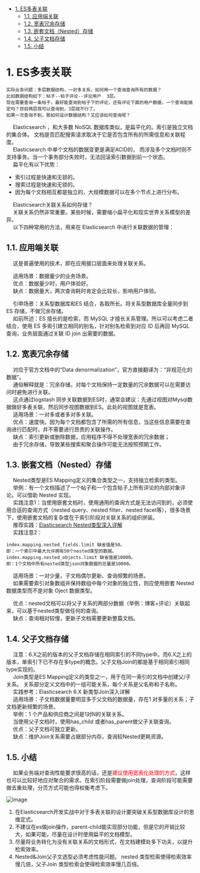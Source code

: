 

<!-- TOC -->

- [1. ES多表关联](#1-es多表关联)
    - [1.1. 应用端关联](#11-应用端关联)
    - [1.2. 宽表冗余存储](#12-宽表冗余存储)
    - [1.3. 嵌套文档（Nested）存储](#13-嵌套文档nested存储)
    - [1.4. 父子文档存储](#14-父子文档存储)
    - [1.5. 小结](#15-小结)

<!-- /TOC -->


# 1. ES多表关联  
<!-- 
ElasticSearch 如何像 MySQL 一样做多表联合查询？ 
https://mp.weixin.qq.com/s/SDRI7GmZmmO7bLvhCgUDCg
多表关联设计
https://mp.weixin.qq.com/s?__biz=MzI2NDY1MTA3OQ==&mid=2247484382&idx=1&sn=da073a257575867b8d979dac850c3f8e&chksm=eaa82bf6dddfa2e0bf920f0a3a63cb635277be2ae286a2a6d3fff905ad913ebf1f43051609e8&scene=21#wechat_redirect


&emsp; 主要原因：常规基于关系型数据库开发，多多少少都会遇到关联查询。而关系型数据库设计的思维很容易带到ES的设计中。  
&emsp; **多表关联如何实现？**    
&emsp; **方案一：多表关联视图，视图同步ES**  
&emsp; MySQL宽表导入ES，使用ES查询+检索。适用场景：基础业务都在MySQL，存在几十张甚至几百张表，准备同步到ES，使用ES做全文检索。  
&emsp; 将数据整合成一个宽表后写到ES，宽表的实现可以借助关系型数据库的视图实现。  
&emsp; 宽表处理在处理一对多、多对多关系时，会有字段冗余问题，如果借助：logstash_input_jdbc，关系型数据库如MySQL中的每一个字段都会自动帮你转成ES中对应索引下的对应document下的某个相同字段下的数据。  

* 步骤 1：提前关联好数据，将关联的表建立好视图，一个索引对应你的一个视图，并确认视图中数据的正确性。
* 步骤 2：ES 中针对每个视图定义好索引名称及 Mapping。
* 步骤 3：以视图为单位通过 logstash_input_jdbc 同步到 ES 中。

&emsp; **方案二：1 对 1 同步 ES**  
&emsp; MySQL+ES结合，各取所长。适用场景：关系型数据库全量同步到ES存储，没有做冗余视图关联。  
&emsp; ES擅长的是检索，而MySQL才擅长关系管理。所以可以考虑二者结合，使用ES多索引建立相同的别名，针对别名检索到对应ID后再回MySQL通过关联ID join出需要的数据。  

&emsp; **方案三：使用 Nested 做好关联**  
&emsp; 适用场景：1 对少量的场景。举例：有一个文档描述了一个帖子和一个包含帖子上所有评论的内部对象评论。可以借助 Nested 实现。  
&emsp; Nested 类型选型——如果需要索引对象数组并保持数组中每个对象的独立性，则应使用嵌套 Nested 数据类型而不是对象 Oject 数据类型。  
&emsp; 当使用嵌套文档时，使用通用的查询方式是无法访问到的，必须使用合适的查询方式(nested query、nested filter、nested facet等)，很多场景下，使用嵌套文档的复杂度在于索引阶段对关联关系的组织拼装。  

&emsp; **方案四：使用 ES6.X+ 父子关系 Join 做关联**   
&emsp; 适用场景：1 对多量的场景。举例：1个产品和供应商之间是1对N的关联关系。  
&emsp; Join 类型：join数据类型是一个特殊字段，用于在同一索引的文档中创建父/子关系。关系部分定义文档中的一组可能关系，每个关系是父名称和子名称。  
&emsp; 当使用父子文档时，使用has_child 或者has_parent做父子关联查询。  

&emsp; **方案三、方案四选型对比：**  
![image](https://gitee.com/wt1814/pic-host/raw/master/images/ES/es-70.png)  
&emsp; 注意：方案三&方案四选型必须考虑性能问题。文档应该尽量通过合理的建模来提升检索效率。  
&emsp; Join类型应该尽量避免使用。nested 类型检索使得检索效率慢几倍，父子Join类型检索会使得检索效率慢几百倍。  
&emsp; 尽量将业务转化为没有关联关系的文档形式，在文档建模处多下功夫，以提升检索效率。  

&emsp; [干货 | 论Elasticsearch数据建模的重要性](https://mp.weixin.qq.com/s?__biz=MzI2NDY1MTA3OQ==&mid=2247484159&idx=1&sn=731562a8bb89c9c81b4fd6a8e92e1a99&chksm=eaa82ad7dddfa3c11e5b63a41b0e8bc10d12f1b8439398e490086ddc6b4107b7864dbb9f891a&scene=21#wechat_redirect)  
&emsp; [干货 | Elasticsearch多表关联设计指南](https://mp.weixin.qq.com/s?__biz=MzI2NDY1MTA3OQ==&mid=2247484382&idx=1&sn=da073a257575867b8d979dac850c3f8e&chksm=eaa82bf6dddfa2e0bf920f0a3a63cb635277be2ae286a2a6d3fff905ad913ebf1f43051609e8&scene=21#wechat_redirect)  

&emsp; 小结  
![image](https://gitee.com/wt1814/pic-host/raw/master/images/ES/es-71.png)  


-->

    实际业务问题：多层数据结构，一对多关系，如何用一个查询查询所有的数据？  
    比如数据结构如下：帖子--帖子评论--评论用户  3层。  
    现在需要查询一条帖子，最好能查询到帖子下的评论，还有评论下面的用户数据，一个查询能搞定吗？目前两层我可以查询到，3层就不行了。  
    如果一次查询不到，那如何设计数据结构？又应该如何查询呢？  

&emsp; Elasticsearch ，和大多数 NoSQL 数据库类似，是扁平化的。索引是独立文档的集合体。 文档是否匹配搜索请求取决于它是否包含所有的所需信息和关联程度。  
&emsp; Elasticsearch 中单个文档的数据变更是满足ACID的， 而涉及多个文档时则不支持事务。当一个事务部分失败时，无法回滚索引数据到前一个状态。  
&emsp; 扁平化有以下优势：  

* 索引过程是快速和无锁的。
* 搜索过程是快速和无锁的。
* 因为每个文档相互都是独立的，大规模数据可以在多个节点上进行分布。  

&emsp; Elasticsearch关联关系如何存储？  
&emsp; 关联关系仍然非常重要。某些时候，需要缩小扁平化和现实世界关系模型的差异。  
&emsp; 以下四种常用的方法，用来在 Elasticsearch 中进行关联数据的管理：  

## 1.1. 应用端关联  
<!-- 
&emsp; **（1）Application-side joins（服务端Join或客户端Join）**  
&emsp; 这种方式，索引之间完全独立（利于对数据进行标准化处理，如便于上述两种增量同步的实现），由应用端的多次查询来实现近似关联关系查询。  
&emsp; 这种方法<font color = "red">适用于第一个实体只有少量的文档记录的情况</font>（使用ES的terms查询具有上限，默认1024，具体可在elasticsearch.yml中修改），并且最好它们很少改变。这将允许应用程序对结果进行缓存，并避免经常运行第一次查询。 
-->
&emsp; 这是普遍使用的技术，即在应用接口层面来处理关联关系。  

&emsp; 适用场景：数据量少的业务场景。  
&emsp; 优点：数据量少时，用户体验好。  
&emsp; 缺点：数据量大，两次查询耗时肯定会比较长，影响用户体验。  

&emsp; 引申场景：关系型数据库和ES 结合，各取所长。将关系型数据库全量同步到 ES 存储，不做冗余存储。  
&emsp; 如前所述：ES 擅长的是检索，而 MySQL 才擅长关系管理。所以可以考虑二者结合，使用 ES 多索引建立相同的别名，针对别名检索到对应 ID 后再回 MySQL 查询，业务层面通过关联 ID join 出需要的数据。  

## 1.2. 宽表冗余存储 
<!-- 
&emsp; **（2）Data denormalization（数据的非规范化）**  
&emsp; 这种方式，通俗点就是通过<font color = "red">字段冗余</font>，以一张大宽表来实现粗粒度的index，这样可以充分发挥扁平化的优势。但是这是以牺牲索引性能及灵活度为代价的。  
&emsp; 使用的前提：冗余的字段应该是很少改变的；比较适合与一对少量关系的处理。当业务数据库并非采用非规范化设计时，这时要将数据同步到作为二级索引库的ES中，就很难使用上述增量同步方案，必须进行定制化开发，基于特定业务进行应用开发来处理join关联和实体拼接。  
&emsp; ps：宽表处理在处理一对多、多对多关系时，会有字段冗余问题，<font color = "red">适合“一对少量”且这个“一”更新不频繁的应用场景。</font>  
宽表化处理，在查询阶段如果只需要“一”这部分时，需要进行结果去重处理（可以使用ES5.x的字段折叠特性，但无法准确获取分页总数，产品设计上需采用上拉加载分页方式）  
-->
&emsp; 对应于官方文档中的“Data denormalization”，官方直接翻译为：“非规范化的数据”。  
&emsp; 通俗解释就是：冗余存储，对每个文档保持一定数量的冗余数据可以在需要访问时避免进行关联。  
&emsp; 这点通过logstash 同步关联数据到ES时，通常会建议：先通过视图对Mysql数据做好多表关联，然后同步视图数据到ES。此处的视图就是宽表。  
&emsp; 适用场景：一对多或者多对多关联。  
&emsp; 优点：速度快。因为每个文档都包含了所需的所有信息，当这些信息需要在查询进行匹配时，并不需要进行昂贵的关联操作。  
&emsp; 缺点：索引更新或删除数据，应用程序不得不处理宽表的冗余数据；  
&emsp; 由于冗余存储，导致某些搜索和聚合操作可能无法按照预期工作。  

## 1.3. 嵌套文档（Nested）存储  
<!--
&emsp; **（3）Nested objects（嵌套文档）**    
&emsp; 索引性能和查询性能二者不可兼得，必须进行取舍。嵌套文档将实体关系嵌套组合在单文档内部（类似与json的一对多层级结构），这种方式牺牲索引性能（文档内任一属性变化都需要重新索引该文档）来换取查询性能，可以同时返回关系实体，<font color = "red">比较适合于一对少量的关系处理。</font>   
&emsp; ps: 当使用嵌套文档时，使用通用的查询方式是无法访问到的，必须使用合适的查询方式（nested query、nested filter、nested facet等），很多场景下，使用嵌套文档的复杂度在于索引阶段对关联关系的组织拼装。  
 -->
&emsp; Nested类型是ES Mapping定义的集合类型之一，支持独立检索的类型。  
&emsp; 举例：有一个文档描述了一个帖子和一个包含帖子上所有评论的内部对象评论。可以借助 Nested 实现。  
&emsp; 实践注意1：当使用嵌套文档时，使用通用的查询方式是无法访问到的，必须使用合适的查询方式（nested query、nested filter、nested facet等），很多场景下，使用嵌套文档的复杂度在于索引阶段对关联关系的组织拼装。  
&emsp; 推荐实践：[Elasticsearch Nested类型深入详解](https://mp.weixin.qq.com/s?__biz=MzI2NDY1MTA3OQ==&mid=2247484228&idx=1&sn=a75546e29f5eb9be0d7d6c834bd91b83&chksm=eaa82b6cdddfa27a7f5fb5d35394acaba2b0d088f1bde9d0310075573bc38d576f861f26854f&scene=21#wechat_redirect)  
&emsp; 实践注意2：  

```text
index.mapping.nested_fields.limit 缺省值是50。
即：一个索引中最大允许拥有50个nested类型的数据。
index.mapping.nested_objects.limit 缺省值是10000。
即：1个文档中所有nested类型json对象数据的总量是10000。
```
&emsp; 适用场景：一对少量，子文档偶尔更新、查询频繁的场景。  
&emsp; 如果需要索引对象数组并保持数组中每个对象的独立性，则应使用嵌套 Nested 数据类型而不是对象 Oject 数据类型。  

&emsp; 优点：nested文档可以将父子关系的两部分数据（举例：博客+评论）关联起来，可以基于nested类型做任何的查询。  
&emsp; 缺点：查询相对较慢，更新子文档需要更新整篇文档。  

## 1.4. 父子文档存储  
<!-- 
&emsp; **（4）Parent/child relationships（父子文档）**  
&emsp; 父子文档牺牲了一定的查询性能来换取索引性能，<font color = "red">适用于一对多的关系处理</font>。其通过两种type的文档来表示父子实体，父子文档的索引是独立的。父-子文档ID映射存储在 Doc Values 中。当映射完全在内存中时， Doc Values 提供对映射的快速处理能力，另一方面当映射非常大时，可以通过溢出到磁盘提供足够的扩展能力。  
&emsp; 在查询parent-child替代方案时，发现了一种filter-terms的语法，要求某一字段里有关联实体的ID列表。基本的原理是在terms的时候，对于多项取值，如果在另外的index或者type里已知主键id的情况下，某一字段有这些值，可以直接嵌套查询。具体可参考官方文档的示例：通过用户里的粉丝关系，微博和用户的关系，来查询某个用户的粉丝发表的微博列表。  
&emsp; ps：父子文档相比嵌套文档较灵活，但只适用于“一对大量”且这个“一”不是海量的应用场景，该方式比较耗内存和CPU，<font color = "red">这种方式查询比嵌套方式慢5~10倍</font>，且需要使用特定的has_parent和has_child过滤器查询语法，查询结果不能同时返回父子文档（一次join查询只能返回一种类型的文档）。  
&emsp; 而受限于父子文档必须在同一分片上，ES父子文档在滚动索引、多索引场景下对父子关系存储和联合查询支持得不好，而且子文档type删除比较麻烦（子文档删除必须提供父文档ID）。  
-->
&emsp; 注意：6.X之前的版本的父子文档存储在相同索引的不同type中。而6.X之上的版本，单索引下已不存在多type的概念。父子文档Join的都是基于相同索引相同type实现的。  
&emsp; Join类型是ES Mapping定义的类型之一，用于在同一索引的文档中创建父/子关系。 关系部分定义文档中的一组可能关系，每个关系是父名称和子名称。  
&emsp; 实践参考：Elasticsearch 6.X 新类型Join深入详解  
&emsp; 适用场景：子文档数据量要明显多于父文档的数据量，存在1 对多量的关系；子文档更新频繁的场景。  
&emsp; 举例：1 个产品和供应商之间是1对N的关联关系。  
&emsp; 当使用父子文档时，使用has_child 或者has_parent做父子关联查询。  
&emsp; 优点：父子文档可独立更新。  
&emsp; 缺点：维护Join关系需要占据部分内存，查询较Nested更耗资源。  

## 1.5. 小结  
&emsp; 如果业务端对查询性能要求很高的话，还是<font color = "red">建议使用宽表化处理的方式</font>，这样也可以比较好地应对聚合的需求。在索引阶段需要做join处理，查询阶段可能需要做去重处理，分页方式可能也得权衡考虑下。  

![image](https://gitee.com/wt1814/pic-host/raw/master/images/ES/es-74.png)  
1. 在Elasticsearch开发实战中对于多表关联的设计要突破关系型数据库设计的思维定式。  
2. 不建议在es做join操作，parent-child能实现部分功能，但是它的开销比较大，如果可能，尽量在设计时使用扁平的文档模型。  
3. 尽量将业务转化为没有关联关系的文档形式，在文档建模处多下功夫，以提升检索效率。  
4. Nested&Join父子文选型必须考虑性能问题。 nested 类型检索使得检索效率慢几倍，父子Join 类型检索会使得检索效率慢几百倍。  

